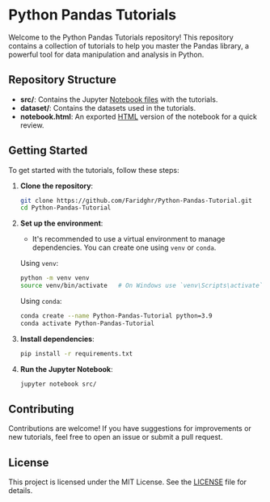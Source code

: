 # Python Pandas Tutorials

Welcome to the Python Pandas Tutorials repository! This repository contains a collection of tutorials to help you master the Pandas library, a powerful tool for data manipulation and analysis in Python.

## Repository Structure

- **src/**: Contains the Jupyter [Notebook files](/src/Pandas_Tutorial.ipynb) with the tutorials.
- **dataset/**: Contains the datasets used in the tutorials.
- **notebook.html**: An exported [HTML](Pandas_Tutorial.html) version of the notebook for a quick review.

## Getting Started

To get started with the tutorials, follow these steps:

1. **Clone the repository**:
    ```bash
    git clone https://github.com/Faridghr/Python-Pandas-Tutorial.git
    cd Python-Pandas-Tutorial
    ```

2. **Set up the environment**:
    - It's recommended to use a virtual environment to manage dependencies. You can create one using `venv` or `conda`.

    Using `venv`:
    ```bash
    python -m venv venv
    source venv/bin/activate   # On Windows use `venv\Scripts\activate`
    ```

    Using `conda`:
    ```bash
    conda create --name Python-Pandas-Tutorial python=3.9
    conda activate Python-Pandas-Tutorial
    ```

3. **Install dependencies**:
    ```bash
    pip install -r requirements.txt
    ```

4. **Run the Jupyter Notebook**:
    ```bash
    jupyter notebook src/
    ```

## Contributing

Contributions are welcome! If you have suggestions for improvements or new tutorials, feel free to open an issue or submit a pull request.

## License

This project is licensed under the MIT License. See the [LICENSE](LICENSE) file for details.
